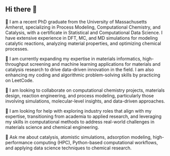 ## Hi there 👋

🔭 I am a recent PhD graduate from the University of Massachusetts Amherst, specializing in Process Modeling, Computational Chemistry, and Catalysis, with a certificate in Statistical and Computational Data Science. I have extensive experience in DFT, MC, and MD simulations for modeling catalytic reactions, analyzing material properties, and optimizing chemical processes.

🌱 I am currently expanding my expertise in materials informatics, high-throughput screening and machine learning applications for materials and catalysis research to drive data-driven innovation in the field. I am also enhancing my coding and algorithmic problem-solving skills by practicing on LeetCode.

👯 I am looking to collaborate on computational chemistry projects, materials design, reaction engineering, and process modeling, particularly those involving simulations, molecular-level insights, and data-driven approaches.

🤔 I am looking for help with exploring industry roles that align with my expertise, transitioning from academia to applied research, and leveraging my skills in computational methods to address real-world challenges in materials science and chemical engineering.

💬 Ask me about catalysis, atomistic simulations, adsorption modeling, high-performance computing (HPC), Python-based computational workflows, and applying data science techniques to chemical research.
